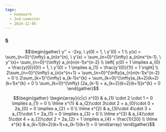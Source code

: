 ```yaml
---
tags:
  - homework
  - 2nd-semester
  - 2024-12-05
---
```


### 5

$$\begin{gather}
y'' = -2xy, \ y(0) = 1, \ y'(0) = 1 \\
y(x) = \sum_{n=0}^{\infty} a_{n}x^{n}, \ y'(x) = \sum_{n=0}^{\infty} a_{n}nx^{n-1}, \ y''(x)=  \sum_{n=0}^{\infty} a_{n}n(n-1)x^{n-2} \\
\left[ y(0) = 1 \implies a_{0} = \frac{y(0)}{0!} = 1, \ y'(0) = 1 \implies a_{1} = \frac{y'(0)}{1!} = 1 \right] \\
2\sum_{n=0}^{\infty} a_{n}x^{n+1} + \sum_{n=0}^{\infty}a_{n}n(n-1)x^{n-2} = 0 \\
2\sum_{k=1}^{\infty} a_{k-1}x^{k} + \sum_{k=0}^{\infty}a_{k+2}(k+2)(k+1)x^{k} = 0 \\
\sum_{k=0}^{\infty} [2a_{k-1} + a_{k+2}(k+2)(k+1)]x^{k} = 0
\end{gather}$$

$$\begin{gather}
\begin{array}{c|c}
x^{0} & a_{1} \cdot 2 \cdot 1 = 0 \implies a_{1} = 0 \\
\hline x^{1} & a_{2}\cdot 3\cdot 2 + a_{0}\cdot 0 + 2a_{0} = 0 \implies a_{2} = 0 \\
\hline x^{2} & a_{3}\cdot 4\cdot 3 + a_{1}\cdot 1 + 2a_{1} = 0 \implies a_{3} = 0 \\
\hline x^{3} & a_{4}\cdot 5\cdot 4 + a_{2}\cdot 2 + 2a_{2} = 1 \implies a_{4} = \frac{1}{20} \\
\hline x^{k} & a_{k+1}(k+2)(k+1)+a_{k-1}(k+1) = 0
\end{array}
\end{gather}$$